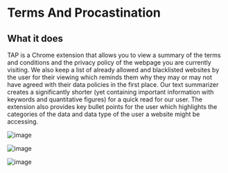# Terms And Procastination

## What it does

TAP is a Chrome extension that allows you to view a summary of the terms and conditions and the privacy policy of the webpage you are currently visiting. We also keep a list of already allowed and blacklisted websites by the user for their viewing which reminds them why they may or may not have agreed with their data policies in the first place. Our text summarizer creates a significantly shorter (yet containing important information with keywords and quantitative figures) for a quick read for our user. The extension also provides key bullet points for the user which highlights the categories of the data and data type of the user a website might be accessing.

![image](https://user-images.githubusercontent.com/70766739/185807486-d4d6e96c-ace6-423d-b94b-53dc4eb7350c.png)

![image](https://user-images.githubusercontent.com/70766739/185807496-efc7630e-f500-4406-97f0-321a8f5a763e.png)

![image](https://user-images.githubusercontent.com/70766739/185807503-31c9307a-5bc4-4241-b6db-04ae24142dd0.png)
